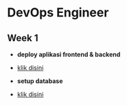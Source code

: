 # DevOps Engineer
## Week 1
* **deploy aplikasi frontend & backend**
- [klik disini](frontend-backend.md)
* **setup database**
- [klik disini](database.md)
